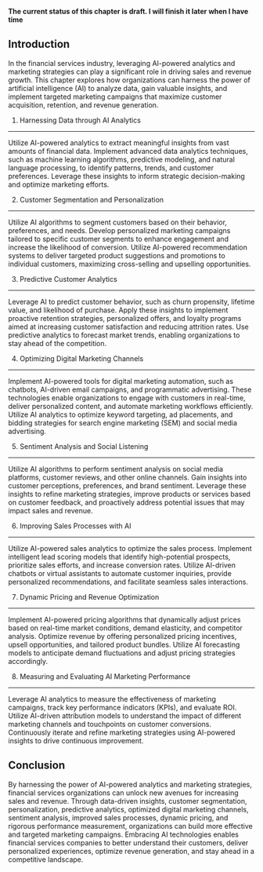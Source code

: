 **The current status of this chapter is draft. I will finish it later when I have time**

Introduction
------------

In the financial services industry, leveraging AI-powered analytics and marketing strategies can play a significant role in driving sales and revenue growth. This chapter explores how organizations can harness the power of artificial intelligence (AI) to analyze data, gain valuable insights, and implement targeted marketing campaigns that maximize customer acquisition, retention, and revenue generation.

1. Harnessing Data through AI Analytics
---------------------------------------

Utilize AI-powered analytics to extract meaningful insights from vast amounts of financial data. Implement advanced data analytics techniques, such as machine learning algorithms, predictive modeling, and natural language processing, to identify patterns, trends, and customer preferences. Leverage these insights to inform strategic decision-making and optimize marketing efforts.

2. Customer Segmentation and Personalization
--------------------------------------------

Utilize AI algorithms to segment customers based on their behavior, preferences, and needs. Develop personalized marketing campaigns tailored to specific customer segments to enhance engagement and increase the likelihood of conversion. Utilize AI-powered recommendation systems to deliver targeted product suggestions and promotions to individual customers, maximizing cross-selling and upselling opportunities.

3. Predictive Customer Analytics
--------------------------------

Leverage AI to predict customer behavior, such as churn propensity, lifetime value, and likelihood of purchase. Apply these insights to implement proactive retention strategies, personalized offers, and loyalty programs aimed at increasing customer satisfaction and reducing attrition rates. Use predictive analytics to forecast market trends, enabling organizations to stay ahead of the competition.

4. Optimizing Digital Marketing Channels
----------------------------------------

Implement AI-powered tools for digital marketing automation, such as chatbots, AI-driven email campaigns, and programmatic advertising. These technologies enable organizations to engage with customers in real-time, deliver personalized content, and automate marketing workflows efficiently. Utilize AI analytics to optimize keyword targeting, ad placements, and bidding strategies for search engine marketing (SEM) and social media advertising.

5. Sentiment Analysis and Social Listening
------------------------------------------

Utilize AI algorithms to perform sentiment analysis on social media platforms, customer reviews, and other online channels. Gain insights into customer perceptions, preferences, and brand sentiment. Leverage these insights to refine marketing strategies, improve products or services based on customer feedback, and proactively address potential issues that may impact sales and revenue.

6. Improving Sales Processes with AI
------------------------------------

Utilize AI-powered sales analytics to optimize the sales process. Implement intelligent lead scoring models that identify high-potential prospects, prioritize sales efforts, and increase conversion rates. Utilize AI-driven chatbots or virtual assistants to automate customer inquiries, provide personalized recommendations, and facilitate seamless sales interactions.

7. Dynamic Pricing and Revenue Optimization
-------------------------------------------

Implement AI-powered pricing algorithms that dynamically adjust prices based on real-time market conditions, demand elasticity, and competitor analysis. Optimize revenue by offering personalized pricing incentives, upsell opportunities, and tailored product bundles. Utilize AI forecasting models to anticipate demand fluctuations and adjust pricing strategies accordingly.

8. Measuring and Evaluating AI Marketing Performance
----------------------------------------------------

Leverage AI analytics to measure the effectiveness of marketing campaigns, track key performance indicators (KPIs), and evaluate ROI. Utilize AI-driven attribution models to understand the impact of different marketing channels and touchpoints on customer conversions. Continuously iterate and refine marketing strategies using AI-powered insights to drive continuous improvement.

Conclusion
----------

By harnessing the power of AI-powered analytics and marketing strategies, financial services organizations can unlock new avenues for increasing sales and revenue. Through data-driven insights, customer segmentation, personalization, predictive analytics, optimized digital marketing channels, sentiment analysis, improved sales processes, dynamic pricing, and rigorous performance measurement, organizations can build more effective and targeted marketing campaigns. Embracing AI technologies enables financial services companies to better understand their customers, deliver personalized experiences, optimize revenue generation, and stay ahead in a competitive landscape.
